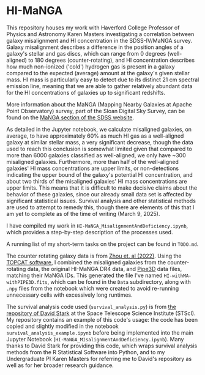 # HI-MaNGA

This repository houses my work with Haverford College Professor of Physics and Astronomy Karen Masters investigating a 
correlation between galaxy misalignment and HI concentration in the SDSS-IV/MaNGA survey. Galaxy misalignment describes a difference in the position 
angles of a galaxy's stellar and gas discs, which can range from 0 degrees (well-aligned) to 180 degrees (counter-rotating), 
and HI concentration describes how much non-ionized ('cold') hydrogen gas is present in a galaxy compared to the 
expected (average) amount at the galaxy's given stellar mass. HI mass is particularly easy to detect due to its distinct
21 cm spectral emission line, meaning that we are able to gather relatively abundant data for the HI concentrations of
galaxies up to significant redshifts.

More information about the MaNGA (Mapping Nearby Galaxies at Apache Point Observatory) survey, part of the Sloan Digital
Sky Survey, can be found on the [MaNGA section of the SDSS website](https://www.sdss4.org/surveys/manga/).

As detailed in the Jupyter notebook, we calculate misaligned galaxies, on average, to have approximately 
60% as much HI gas as a well-aligned galaxy at similar stellar mass, a very significant decrease, though the data used
to reach this conclusion is somewhat limited given that compared to more than 6000 galaxies classified as well-aligned,
we only have ~300 misaligned galaxies. Furthermore, more than half of the well-aligned galaxies' HI mass concentrations
are upper limits, or non-detections indicating the upper bound of the galaxy's potential HI concentration, and about
two thirds of the misaligned galaxies' HI mass concentrations are upper limits. This means that it is difficult to
make decisive claims about the behavior of these galaxies, since our already small data set is affected by significant
statistical issues. Survival analysis and other statistical methods are used to attempt to remedy this, though there 
are elements of this that I am yet to complete as of the time of writing (March 9, 2025). 

I have compiled my work in `HI-MaNGA_MisalignmentAndDeficiency.ipynb`, which provides a step-by-step description of
the processes used.

A running list of my short-term tasks on the project can be found in `TODO.md`.

The counter rotating galaxy data is from [Zhou et. al (2022)](https://ui.adsabs.harvard.edu/abs/2022MNRAS.515.5081Z/abstract). Using the [TOPCAT software](https://www.star.bris.ac.uk/~mbt/topcat/), I combined the
misaligned galaxies from the counter-rotating data, the original HI-MaNGA DR4 data, and [Pipe3D](https://www.sdss4.org/dr17/manga/manga-data/manga-pipe3d-value-added-catalog/)
data files, matching their MaNGA IDs. This generated the file I've named `HI-withMA-withPIPE3D.fits`, which can be found
in the `Data` subdirectory, along with `.npy` files from the notebook which were created to avoid re-running 
unnecessary cells with excessively long runtimes.

The survival analysis code used (`survival_analysis.py`) is from [the repository of David Stark](https://github.com/dvstark/survival) 
at the Space Telescope Science Institute (STScI). My repository contains an example of this code's usage: the code
has been copied and slightly modified in the notebook `survival_analysis_example.ipynb` before being implemented into 
the main Jupyter Notebook (`HI-MaNGA_MIsalignmentAndDeficiency.ipynb`). Many thanks to David Stark for providing this 
code, which wraps survival analysis methods from the R Statistical Software into Python, and to my Undergraduate PI 
Karen Masters for referring me to David's repository as well as for her broader research guidance.